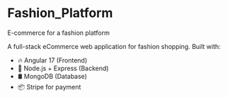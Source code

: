 # Fashion_Platform
E-commerce for a fashion platform

A full-stack eCommerce web application for fashion shopping. Built with:

- 🔥 Angular 17 (Frontend)
- 🚀 Node.js + Express (Backend)
- 🛢️ MongoDB (Database)
- 📦 Stripe for payment